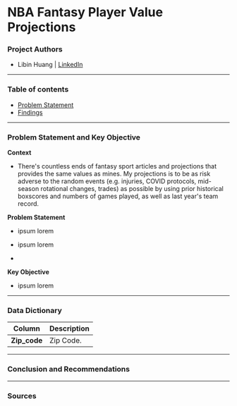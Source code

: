 # NBA Fantasy Player Value Projections

### Project Authors
- Libin Huang | <u>[LinkedIn](https://www.linkedin.com/in/libinh/)</u>

---

### Table of contents
- <u>[Problem Statement](#Problem-Statement-and-Key-Objective)</u>
- <u>[Findings](#Findings)</u>

---

### Problem Statement and Key Objective

<b> Context </b>
- There's countless ends of fantasy sport articles and projections that provides the same values as mines.
My projections is to be as risk adverse to the random events (e.g. injuries, COVID protocols, mid-season rotational changes, trades) as possible by using prior historical boxscores and numbers of games played,  as well as last year's team record.


<b> Problem Statement </b>
- ipsum lorem

- ipsum lorem
- 
<b> Key Objective </b>
- ipsum lorem

---

### Data Dictionary
| Column | Description |
| --- | --- |
| **Zip_code** | Zip Code. |


---

### Conclusion and Recommendations


---

### Sources

